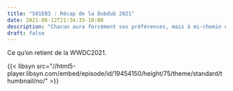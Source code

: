 ```yaml
---
title: "S01E03 : Récap de la Dubdub 2021"
date: 2021-06-12T21:34:33-10:00
description: "Chacun aura forcément ses préférences, mais à mi-chemin entre le point de vue du développeur et celui de l’utilisateur, voici notre avis sur la WWDC2021"
draft: false
---
```


Ce qu’on retient de la WWDC2021.

{{< libsyn src="//html5-player.libsyn.com/embed/episode/id/19454150/height/75/theme/standard/thumbnail/no/" >}}
